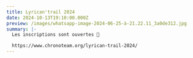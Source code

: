 ```yaml
---
title: Lyrican'trail 2024
date: 2024-10-13T19:10:00.000Z
preview: /images/whatsapp-image-2024-06-25-à-21.22.11_3a0de312.jpg
summary: |-
  Les inscriptions sont ouvertes 🥳

  https://www.chronoteam.org/lyrican-trail-2024/
---
```

